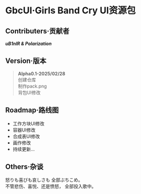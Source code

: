 # GbcUI·Girls Band Cry UI资源包

## Contributers·贡献者
***uB1nlR & Polarization***

## Version·版本
>**Alpha0.1-2025/02/28**  
 创建仓库  
 制作pack.png  
 背包UI修改

## Roadmap·路线图
- 工作方块UI修改
- 容器UI修改  
- 合成表UI修改
- 画作修改
- 持续更新...

## Others·杂谈

怒りも喜びも哀しさも
全部ぶちこめ。  
不管悲伤、喜悦、还是愤怒，
全部投入歌中。